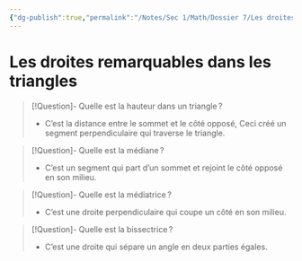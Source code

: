 ```yaml
---
{"dg-publish":true,"permalink":"/Notes/Sec 1/Math/Dossier 7/Les droites remarquables dans les triangles/"}
---
```


# Les droites remarquables dans les triangles

>[!Question]- Quelle est la hauteur dans un triangle ?
>- C’est la distance entre le sommet et le côté opposé, Ceci créé un segment perpendiculaire qui traverse le triangle.

>[!Question]- Quelle est la médiane ?
>- C’est un segment qui part d’un sommet et rejoint le côté opposé en son milieu.

>[!Question]- Quelle est la médiatrice ?
>- C’est une droite perpendiculaire qui coupe un côté en son milieu.

>[!Question]- Quelle est la bissectrice ?
>- C’est une droite qui sépare un angle en deux parties égales.

